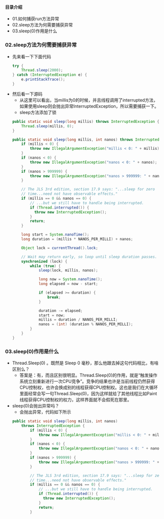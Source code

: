 #### 目录介绍
- 01.如何捕获run方法异常
- 02.sleep方法为何需要捕获异常
- 03.sleep(0)作用是什么




### 02.sleep方法为何需要捕获异常
- 先来看一下下面代码
    ```java
    try {
        Thread.sleep(2000);
    } catch (InterruptedException e) {
        e.printStackTrace();
    }
    ```
- 然后看一下源码
    - 从这里可以看出，当millis为0的时候，并且线程调用了interrupted方法，如果使用sleep则会抛出异常InterruptedException，所以需要捕获一下。
    - sleep方法添加了锁
    ```java
    public static void sleep(long millis) throws InterruptedException {
        Thread.sleep(millis, 0);
    }
    
    public static void sleep(long millis, int nanos) throws InterruptedException {
        if (millis < 0) {
            throw new IllegalArgumentException("millis < 0: " + millis);
        }
        if (nanos < 0) {
            throw new IllegalArgumentException("nanos < 0: " + nanos);
        }
        if (nanos > 999999) {
            throw new IllegalArgumentException("nanos > 999999: " + nanos);
        }

        // The JLS 3rd edition, section 17.9 says: "...sleep for zero
        // time...need not have observable effects."
        if (millis == 0 && nanos == 0) {
            // ...but we still have to handle being interrupted.
            if (Thread.interrupted()) {
              throw new InterruptedException();
            }
            return;
        }

        long start = System.nanoTime();
        long duration = (millis * NANOS_PER_MILLI) + nanos;

        Object lock = currentThread().lock;

        // Wait may return early, so loop until sleep duration passes.
        synchronized (lock) {
            while (true) {
                sleep(lock, millis, nanos);

                long now = System.nanoTime();
                long elapsed = now - start;

                if (elapsed >= duration) {
                    break;
                }

                duration -= elapsed;
                start = now;
                millis = duration / NANOS_PER_MILLI;
                nanos = (int) (duration % NANOS_PER_MILLI);
            }
        }
    }
    ```


### 03.sleep(0)作用是什么
- Thread.Sleep(0) 。既然是 Sleep 0 毫秒，那么他跟去掉这句代码相比，有啥区别么？
    - 答案是：有，而且区别很明显。Thread.Sleep(0)的作用，就是“触发操作系统立刻重新进行一次CPU竞争”。竞争的结果也许是当前线程仍然获得CPU控制权，也许会换成别的线程获得CPU控制权。这也是我们在大循环里面经常会写一句Thread.Sleep(0)，因为这样就给了其他线程比如Paint线程获得CPU控制权的权力，这样界面就不会假死在那里。
- sleep(0)会抛出异常吗？
    - 会抛出异常，代码如下所示
    ```java
    public static void sleep(long millis, int nanos)
        throws InterruptedException {
            if (millis < 0) {
                throw new IllegalArgumentException("millis < 0: " + millis);
            }
            if (nanos < 0) {
                throw new IllegalArgumentException("nanos < 0: " + nanos);
            }
            if (nanos > 999999) {
                throw new IllegalArgumentException("nanos > 999999: " + nanos);
            }
    
            // The JLS 3rd edition, section 17.9 says: "...sleep for zero
            // time...need not have observable effects."
            if (millis == 0 && nanos == 0) {
                // ...but we still have to handle being interrupted.
                if (Thread.interrupted()) {
                  throw new InterruptedException();
                }
                return;
            }
    ```

